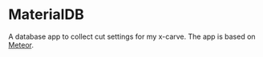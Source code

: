 # MaterialDB
A database app to collect cut settings for my x-carve. The app is based on [Meteor](http://meteor.com/). 
